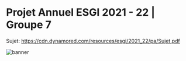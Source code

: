 # Projet Annuel ESGI 2021 - 22 | Groupe 7  

Sujet: https://cdn.dynamored.com/resources/esgi/2021_22/pa/Sujet.pdf

![banner](https://user-images.githubusercontent.com/44113746/150596334-71a651bc-155b-4f02-bca3-e03eb9661c6b.png)
